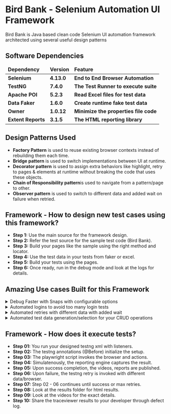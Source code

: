 # Bird Bank - Selenium Automation UI Framework

Bird Bank is Java based clean code Selenium UI automation framework architected using several useful design patterns

## Software Dependencies

<table>
  <thead align="left">
    <tr border: 2 px;>
      <td><b>Dependency</b></td>
      <td><b>Version</b></td>
      <td><b>Feature</b></td>
    </tr>
  </thead>
  <tbody>
    <tr>
      <td><b>Selenium</b></td>
      <td><b>4.13.0</b></td>
      <td><b>End to End Browser Automation</b></td>
    </tr>
    <tr>
      <td><b>TestNG</b></td>
      <td><b>7.4.0</b></td>
      <td><b>The Test Runner to execute suite</b></td>
    </tr>
    <tr>
      <td><b>Apache POI</b></td>
      <td><b>5.2.3</b></td>
      <td><b>Read Excel files for test data</b></td>
    </tr>
    <tr>
      <td><b>Data Faker</b></td>
      <td><b>1.6.0</b></td>
      <td><b>Create runtime fake test data</b></td>
    </tr>
    <tr>
      <td><b>Owner</b></td>
      <td><b>1.0.12</b></td>
      <td><b>Minimize the properties file code</b></td>
    </tr>
    <tr>
      <td><b>Extent Reports</b></td>
      <td><b>3.1.5</b></td>
      <td><b>The HTML reporting library</b></td>
    </tr>
  </tbody>
</table>

## Design Patterns Used

 * <b>Factory Pattern</b> is used to reuse existing browser contexts instead of rebuilding them each time.
 * <b>Bridge pattern</b> is used to switch implementations between UI at runtime.
 * <b>Decorator pattern</b> is used to assign extra behaviors like highlight, retry to pages & elements at runtime without breaking the code that uses these objects.
 * <b>Chain of Responsibility pattern</b>is used to navigate from a pattern/page to other.
 * <b>Observer pattern</b> is used to switch to different data and added wait on failure when retried.

## Framework - How to design new test cases using this framework?

* <b>Step 1:</b> Use the main source for the framework design.
* <b>Step 2:</b> Refer the test source for the sample test code (Bird Bank).
* <b>Step 3:</b> Build your pages like the sample using the right method and locator.
* <b>Step 4:</b> Use the test data in your tests from faker or excel.
* <b>Step 5:</b> Build your tests using the pages.
* <b>Step 6:</b> Once ready, run in the debug mode and look at the logs for details.


## Amazing Use cases Built for this Framework

<details><summary> Debug Faster with Snaps with configurable options</summary>
<ul>
 </br>
<li>
    &emsp; Reporter </b> provides full/partial snaps
</li>
<li>
    &emsp; Our framework allows configuration for framework user to enable on demand for every run or failures.
</li>
  </br>
  
  ```java
    // Sample code to control your delays
    setRecordVideoDir(Paths.get(folderName));
  ```

</ul>
</details>
<details><summary>Automated logins to avoid too many login tests</summary>
<ul>
 </br>
<li>
    &emsp;Configurable automated logins</b> can avoid unnecessary login tests through storing the state of the user.
</li>
<li>
    &emsp;The user can either use the existing login storage or decide to login automated through configuration.
</li>
  </br>

  ```java
  # Auto Login
  auto.login = true
  ```
</ul>
</details>
<details><summary>Automated retries with different data with added wait</summary>
<ul>
 </br>
<li>
    &emsp;Configurable retries</b> with different wait using the TestNG listener upon failure of the earlier data.
</li>
<li>
     &emsp;Configurable retries</b> with different browser using the TestNG listener upon failure of earlier browser.
</li>
  </br>

  ```java
  # Retry Switch
  retry.data.switch = true
  retry.browser.switch = false
  ```
</ul>
</details>
<details><summary> Automated test data generation/selection for your CRUD operations</summary>
<ul>
 </br>
<li>
    &emsp;Java Faker</b> is used to generate random test data for most of your CREATE requests.
</li>
<li>
    &emsp;You can also use ENUM for the master data obtained using the API requests from server.
</li>
<li>
    &emsp;For all idempotent requests, the framework allows you to read data using API, Excel.
</li>
  </br>
  

</ul>
</details>

## Framework - How does it execute tests?

* <b>Step 01:</b> You run your designed testng xml with listeners.
* <b>Step 02:</b> The testng annotations (@Before) initialize the setup.
* <b>Step 03:</b> The playwright script invokes the browser and actions.
* <b>Step 04:</b> Simulatenously, the reporting engine captures the result.
* <b>Step 05:</b> Upon success completion, the videos, reports are published.
* <b>Step 06:</b> Upon failure, the testng retry is invoked with different data/browser.
* <b>Step 07:</b> Step 02 - 06 continues until success or max retries.
* <b>Step 08:</b> Look at the results folder for html results.
* <b>Step 09:</b> Look at the videos for the exact details.
* <b>Step 10:</b> Share the traceviewer results to your developer through defect log.



